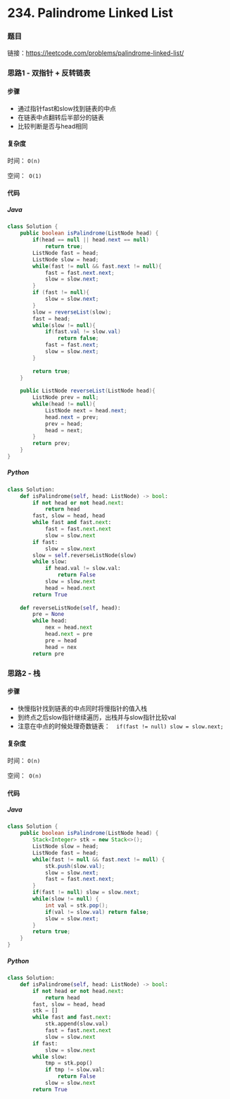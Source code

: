 

# 234. Palindrome Linked List

### 题目

链接：https://leetcode.com/problems/palindrome-linked-list/



### 思路1 - 双指针 + 反转链表 

#### 步骤

- 通过指针fast和slow找到链表的中点
- 在链表中点翻转后半部分的链表
- 比较判断是否与head相同



#### 复杂度

时间： `O(n)`

空间：` O(1)`



#### 代码

##### Java

```java
class Solution {
    public boolean isPalindrome(ListNode head) {
        if(head == null || head.next == null)
            return true;
        ListNode fast = head;
        ListNode slow = head;
        while(fast != null && fast.next != null){
            fast = fast.next.next;
            slow = slow.next;
        }
        if (fast != null){
            slow = slow.next;
        }
        slow = reverseList(slow);
        fast = head;
        while(slow != null){
            if(fast.val != slow.val)
                return false;
            fast = fast.next;
            slow = slow.next;
        }
        
        return true;
    }
    
    public ListNode reverseList(ListNode head){
        ListNode prev = null;
        while(head != null){
            ListNode next = head.next;
            head.next = prev;
            prev = head;
            head = next;
        }
        return prev;
    }
}
```



##### Python

```python
class Solution:
    def isPalindrome(self, head: ListNode) -> bool:
        if not head or not head.next:
            return head
        fast, slow = head, head
        while fast and fast.next:
            fast = fast.next.next
            slow = slow.next
        if fast:
            slow = slow.next
        slow = self.reverseListNode(slow)
        while slow:
            if head.val != slow.val:
                return False
            slow = slow.next
            head = head.next
        return True
    
    def reverseListNode(self, head):
        pre = None
        while head:
            nex = head.next
            head.next = pre
            pre = head
            head = nex
        return pre
```



### 思路2 - 栈 

#### 步骤

- 快慢指针找到链表的中点同时将慢指针的值入栈
- 到终点之后slow指针继续遍历，出栈并与slow指针比较val
- 注意在中点的时候处理奇数链表：```  if(fast != null) slow = slow.next;```



#### 复杂度

时间： `O(n)`

空间：` O(n)`



#### 代码

##### Java

```java
class Solution {
    public boolean isPalindrome(ListNode head) {
        Stack<Integer> stk = new Stack<>();
        ListNode slow = head;
        ListNode fast = head;
        while(fast != null && fast.next != null) {
            stk.push(slow.val);
            slow = slow.next;
            fast = fast.next.next;
        }
        if(fast != null) slow = slow.next;
        while(slow != null) {
            int val = stk.pop();
            if(val != slow.val) return false;
            slow = slow.next;
        }
        return true;   
    }
}
```



##### Python

```python
class Solution:
    def isPalindrome(self, head: ListNode) -> bool:
        if not head or not head.next:
            return head
        fast, slow = head, head
        stk = []
        while fast and fast.next:
            stk.append(slow.val)
            fast = fast.next.next
            slow = slow.next
        if fast:
            slow = slow.next
        while slow:
            tmp = stk.pop()
            if tmp != slow.val:
                return False
            slow = slow.next
        return True
```

